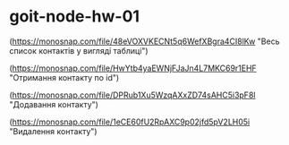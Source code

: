 # goit-node-hw-01
(https://monosnap.com/file/48eVOXVKECNt5q6WefXBgra4CI8lKw "Весь список контактів у вигляді таблиці")

(https://monosnap.com/file/HwYtb4yaEWNjFJaJn4L7MKC69r1EHF "Отримання контакту по id")

(https://monosnap.com/file/DPRub1Xu5WzqAXxZD74sAHC5i3pF8l "Додавання контакту")

(https://monosnap.com/file/1eCE60fU2RpAXC9p02jfd5pV2LH05i "Видалення контакту")